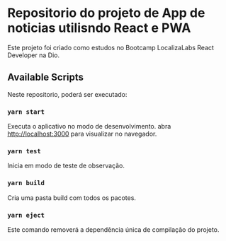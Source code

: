 # Repositorio do projeto de App de noticias utilisndo React e PWA 

Este projeto foi criado como estudos no Bootcamp LocalizaLabs React Developer na Dio.

## Available Scripts

Neste repositorio, poderá ser executado:

### `yarn start`

Executa o aplicativo no modo de desenvolvimento.
abra [http://localhost:3000](http://localhost:3000) para visualizar no navegador.

### `yarn test`
Inicia em modo de teste de observação.

### `yarn build`
Cria uma pasta build com todos os pacotes.

### `yarn eject`
Este comando removerá a dependência única de compilação do projeto.



